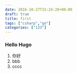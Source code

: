```yaml
---
date: 2016-10-27T15:24:20+08:00
draft: true
title: first
tags: ["csharp","go"]
categories: ["123"]
---
```


### Hello Hugo

 1. 你好
 1. bbb
 1. cccc